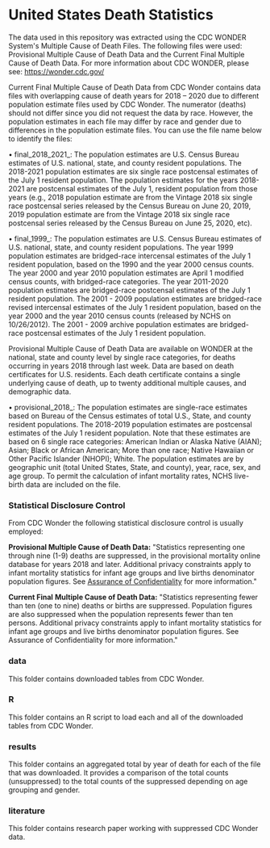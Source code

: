 # United States Death Statistics

The data used in this repository was extracted using the CDC WONDER System's Multiple Cause of Death Files. The following files were used: Provisional Multiple Cause of Death Data and the Current Final Multiple Cause of Death Data. For more information about CDC WONDER, please see: <https://wonder.cdc.gov/>

Current Final Multiple Cause of Death Data from CDC Wonder contains data files with overlapping cause of death years for 2018 – 2020 due to different population estimate files used by CDC Wonder. The numerator (deaths) should not differ since you did not request the data by race. However, the population estimates in each file may differ by race and gender due to differences in the population estimate files. You can use the file name below to identify the files:

  •	final_2018_2021_: The population estimates are U.S. Census Bureau estimates of U.S. national, state, and county resident populations. The 2018-2021 population estimates are six single race postcensal estimates of the July 1 resident population. The population estimates for the years 2018-2021 are postcensal estimates of the July 1, resident population from those      years (e.g., 2018 population estimate are from the Vintage 2018 six single race postcensal series released by the Census Bureau on June 20, 2019, 2019 population estimate are from the Vintage 2018 six single race postcensal series released by the Census Bureau on June 25, 2020, etc). 

  •	final_1999_: The population estimates are U.S. Census Bureau estimates of U.S. national, state, and county resident populations. The year 1999 population estimates are bridged-race intercensal estimates of the July 1 resident population, based on the 1990 and the year 2000 census counts. The year 2000 and year 2010 population estimates are April 1 modified census     counts, with bridged-race categories. The year 2011-2020 population estimates are bridged-race postcensal estimates of the July 1 resident population. The 2001 - 2009 population estimates are bridged-race revised intercensal estimates of the July 1 resident population, based on the year 2000 and the year 2010 census counts (released by NCHS on 10/26/2012). The         2001 - 2009 archive population estimates are bridged-race postcensal estimates of the July 1 resident population. 

Provisional Multiple Cause of Death Data are available on WONDER at the national, state and county level by single race categories, for deaths occurring in years 2018 through last week. Data are based on death certificates for U.S. residents. Each death certificate contains a single underlying cause of death, up to twenty additional multiple causes, and demographic data.

  •	provisional_2018_: The population estimates are single-race estimates based on Bureau of the Census estimates of total U.S., State, and county resident populations. The 2018-2019 population estimates are postcensal estimates of the July 1 resident population. Note that these estimates are based on 6 single race categories: American Indian or Alaska Native (AIAN);   Asian; Black or African American; More than one race; Native Hawaiian or Other Pacific Islander (NHOPI); White. The population estimates are by geographic unit (total United States, State, and county), year, race, sex, and age group. To permit the calculation of infant mortality rates, NCHS live-birth data are included on the file.

### Statistical Disclosure Control

From CDC Wonder the following statistical disclosure control is usually employed:

**Provisional Multiple Cause of Death Data:** "Statistics representing one through nine (1-9) deaths are suppressed, in the provisional mortality online database for years 2018 and later. Additional privacy constraints apply to infant mortality statistics for infant age groups and live births denominator population figures. See [Assurance of Confidentiality](#0) for more information."

**Current Final** **Multiple Cause of Death Data:** "Statistics representing fewer than ten (one to nine) deaths or births are suppressed. Population figures are also suppressed when the population represents fewer than ten persons. Additional privacy constraints apply to infant mortality statistics for infant age groups and live births denominator population figures. See Assurance of Confidentiality for more information."

### data 
This folder contains downloaded tables from CDC Wonder.

### R 
This folder contains an R script to load each and all of the downloaded tables from CDC Wonder. 

### results
This folder contains an aggregated total by year of death for each of the file that was downloaded. It provides a comparison of the total counts (unsuppressed) to the total counts of the suppressed depending on age grouping and gender.

### literature
This folder contains research paper working with suppressed CDC Wonder data.

